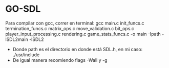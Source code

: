 # GO-SDL
Para compilar con gcc, correr en terminal:
gcc main.c init_funcs.c termination_funcs.c matrix_ops.c move_validation.c bit_ops.c player_input_processing.c rendering.c game_stats_funcs.c -o main -Ipath -lSDL2main -lSDL2
- Donde path es el directorio en donde está SDL.h, en mi caso: ./usr/include
- De igual manera recomiendo flags -Wall y -g
